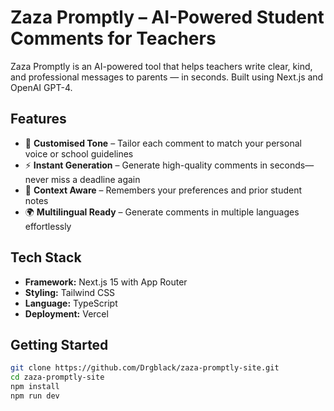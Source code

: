 # Zaza Promptly – AI-Powered Student Comments for Teachers

Zaza Promptly is an AI-powered tool that helps teachers write clear, kind, and professional messages to parents — in seconds. Built using Next.js and OpenAI GPT-4.

## Features

- 🎯 **Customised Tone** – Tailor each comment to match your personal voice or school guidelines  
- ⚡ **Instant Generation** – Generate high-quality comments in seconds—never miss a deadline again  
- 🧠 **Context Aware** – Remembers your preferences and prior student notes  
- 🌍 **Multilingual Ready** – Generate comments in multiple languages effortlessly

## Tech Stack

- **Framework:** Next.js 15 with App Router  
- **Styling:** Tailwind CSS  
- **Language:** TypeScript  
- **Deployment:** Vercel  

## Getting Started

```bash
git clone https://github.com/Drgblack/zaza-promptly-site.git
cd zaza-promptly-site
npm install
npm run dev
